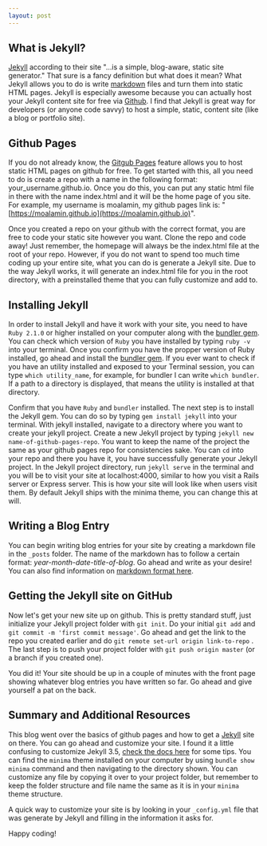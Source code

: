 ```yaml
---
layout: post
---
```

## What is Jekyll?
[Jekyll](https://jekyllrb.com/) according to their site "...is a simple, blog-aware, static site generator." That sure is a fancy definition but what does it mean? What Jekyll allows you to do is write [markdown](https://guides.github.com/features/mastering-markdown/) files and turn them into static HTML pages. Jekyll is especially awesome because you can actually host your Jekyll content site for free via [Github](https://help.github.com/articles/using-jekyll-as-a-static-site-generator-with-github-pages/). I find that Jekyll is great way for developers (or anyone code savvy) to host a simple, static, content site (like a blog or portfolio site).

##  Github Pages
If you do not already know, the [Gitgub Pages](https://pages.github.com/) feature allows you to host static HTML pages on github for free. To get started with this, all you need to do is create a repo with a name in the following format: your_username.github.io. Once you do this, you can put any static html file in there with the name index.html and it will be the home page of you site. For example, my username is moalamin, my github pages link is: "[https://moalamin.github.io](https://moalamin.github.io)".

Once you created a repo on your github with the correct format, you are free to code your static site however you want. Clone the repo and code away! Just remember, the homepage will always be the index.html file at the root of your repo. However, if you do not want to spend too much time coding up your entire site, what you can do is generate a Jekyll site. Due to the way Jekyll works, it will generate an index.html file for you in the root directory, with a preinstalled theme that you can fully customize and add to.

## Installing Jekyll
In order to install Jekyll and have it work with your site, you need to have `Ruby 2.1.0` or higher installed on your computer along with the [bundler gem](http://bundler.io/). You can check which version of `Ruby` you have installed by typing `ruby -v` into your terminal. Once you confirm you have the propper version of Ruby installed, go ahead and install the [bundler gem](http://bundler.io/). If you ever want to check if you have an utility installed and exposed to your Terminal session, you can type `which utility_name`, for example, for bundler I can write `which bundler`. If a path to a directory is displayed, that means the utility is installed at that directory.

Confirm that you have `Ruby` and `bundler` installed. The next step is to install the Jekyll gem. You can do so by typing `gem install jekyll` into your terminal. With jekyll installed, navigate to a directory where you want to create your jekyll project. Create a new Jekyll project by typing `jekyll new name-of-github-pages-repo`. You want to keep the name of the project the same as your github pages repo for consistencies sake. You can `cd` into your repo and there you have it, you have successfully generate your Jekyll project. In the Jekyll project directory, run `jekyll serve` in the terminal and you will be to visit your site at localhost:4000, similar to how you visit a Rails server or Express server. This is how your site will look like when users visit them. By default Jekyll ships with the minima theme, you can change this at will.

## Writing a Blog Entry
You can begin writing blog entries for your site by creating a markdown file in the `_posts` folder. The name  of the markdown has to follow a certain format: *year-month-date-title-of-blog*. Go ahead and write as your desire! You can also find information on [markdown format here](https://guides.github.com/features/mastering-markdown/).

## Getting the Jekyll site on GitHub
Now let's get your new site up on github. This is pretty standard stuff, just initialize your Jekyll project folder with `git init`. Do your initial `git add` and `git commit -m 'first commit message'`. Go ahead and get the link to the repo you created earlier and do `git remote set-url origin link-to-repo` . The last step is to push your project folder with `git push origin master` (or a branch if you created one).

You did it! Your site should be up in a couple of minutes with the front page showing whatever blog entries you have written so far. Go ahead and give yourself a pat on the back.

## Summary and Additional Resources
This blog went over the basics of github pages and how to get a [Jekyll](https://jekyllrb.com/) site on there. You can go ahead and customize your site. I found it a little confusing to customize Jekyll 3.5, [check the docs here](https://github.com/jekyll/minima#customization) for some tips. You can find the `minima` theme installed on your computer by using `bundle show minima` command and then navigating to the directory shown. You can customize any file by copying it over to your project folder, but remember to keep the folder structure and file name the same as it is in your `minima` theme structure.

A quick way to customize your site is by looking in your `_config.yml` file that was generate by Jekyll and filling in the information it asks for.

Happy coding!
